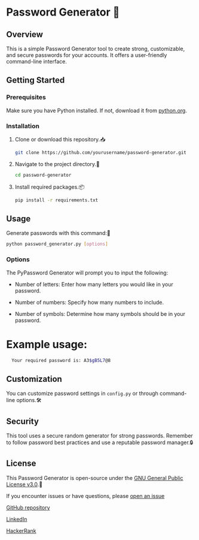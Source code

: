 # Password Generator 🌟

## Overview

This is a simple Password Generator tool to create strong, customizable, and secure passwords for your accounts. It offers a user-friendly command-line interface.

## Getting Started

### Prerequisites

Make sure you have Python installed. If not, download it from [python.org](https://www.python.org/downloads/).

### Installation

1. Clone or download this repository.📥

   ```bash
   git clone https://github.com/yourusername/password-generator.git
   ```

2. Navigate to the project directory.📂

   ```bash
   cd password-generator
   ```

3. Install required packages.📦

   ```bash
   pip install -r requirements.txt
   ```

## Usage 

Generate passwords with this command:🔐

```bash
python password_generator.py [options]
```

### Options

The PyPassword Generator will prompt you to input the following:

- Number of letters: Enter how many letters you would like in your password.

- Number of numbers: Specify how many numbers to include.

- Number of symbols: Determine how many symbols should be in your password.

# Example usage:
```bash
  Your required password is: A3$gB5L7@8
```
## Customization

You can customize password settings in `config.py` or through command-line options.🛠️

## Security

This tool uses a secure random generator for strong passwords. Remember to follow password best practices and use a reputable password manager.🔒

## License

This Password Generator is open-source under the [GNU General Public License v3.0](LICENSE).📜

If you encounter issues or have questions, please [open an issue](issue)

[GitHub repository](https://github.com/Maham-j)

 [LinkedIn](https://www.linkedin.com/in/maham-jamil-268584267)

 [HackerRank ](https://www.hackerrank.com/maham_jamil)
